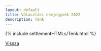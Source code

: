 ```yaml
---
layout: default
title: Választási névjegyzék 2022
description: Tenk
---
```


{% include settlementHTMLs/Tenk.html %}

[Vissza](./)